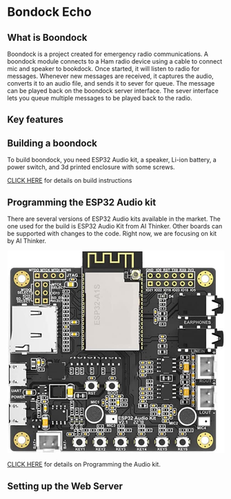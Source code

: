 # Bondock Echo

## What is Boondock
Boondock is a project created for emergency radio communications. A boondock module connects to a Ham radio device using a cable to connect mic and speaker to bookdock. Once started, it will listen to radio for messages. Whenever new messages are received, it captures the audio, converts it to an audio file, and sends it to sever for queue. The message can be played back on the boondock server interface. The sever interface lets you queue multiple messages to be played back to the radio.

## Key features

## Building a boondock

To build boondock, you need ESP32 Audio kit, a speaker, Li-ion battery, a power switch, and 3d printed enclosure with some screws. 

[CLICK HERE](/3d.print/README.md) for details on build instructions

## Programming the ESP32 Audio kit

There are several versions of ESP32 Audio kits available in the market. The one used for the build is ESP32 Audio Kit from AI Thinker. Other boards can be supported with changes to the code. Right now, we are focusing on kit by AI Thinker.

![ESP32 Audio Kit](images/esp32audio-1.jpg)

[CLICK HERE](/esp32.audio/README.md) for details on Programming the Audio kit.

## Setting up the Web Server